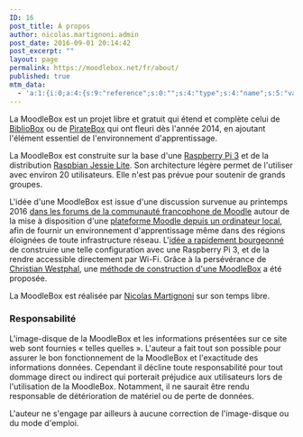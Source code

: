 ```yaml
---
ID: 16
post_title: À propos
author: nicolas.martignoni.admin
post_date: 2016-09-01 20:14:42
post_excerpt: ""
layout: page
permalink: https://moodlebox.net/fr/about/
published: true
mtm_data:
  - 'a:1:{i:0;a:4:{s:9:"reference";s:0:"";s:4:"type";s:4:"name";s:5:"value";s:11:"description";s:7:"content";s:79:"MoodleBox est un projet libre et gratuit de serveur Moodle sur une Raspberry Pi";}}'
---
```

La MoodleBox est un projet libre et gratuit qui étend et complète celui de <a href="http://bibliobox.net/" target="_blank">BiblioBox</a> ou de <a href="https://piratebox.cc/" target="_blank">PirateBox</a> qui ont fleuri dès l'année 2014, en ajoutant l'élément essentiel de l'environnement d'apprentissage.

La MoodleBox est construite sur la base d'une <a href="https://www.raspberrypi.org/" target="_blank">Raspberry Pi 3</a> et de la distribution <a href="https://www.raspberrypi.org/downloads/raspbian/" target="_blank">Raspbian Jessie Lite</a>. Son architecture légère permet de l'utiliser avec environ 20 utilisateurs. Elle n'est pas prévue pour soutenir de grands groupes.

L'idée d'une MoodleBox est issue d'une discussion survenue au printemps 2016 <a href="https://moodle.org/course/view.php?id=20" target="_blank">dans les forums de la communauté francophone de Moodle</a> autour de la mise à disposition d'une <a href="https://moodle.org/mod/forum/discuss.php?d=318719" target="_blank">plateforme Moodle depuis un ordinateur local</a>, afin de fournir un environnement d'apprentissage même dans des régions éloignées de toute infrastructure réseau. L'<a href="https://moodle.org/mod/forum/discuss.php?d=330291" target="_blank">idée a rapidement bourgeonné</a> de construire une telle configuration avec une Raspberry Pi 3, et de la rendre accessible directement par Wi-Fi. Grâce à la persévérance de <a href="http://moodlebox.tuxfamily.org/" target="_blank">Christian Westphal</a>, une <a href="https://moodle.org/mod/forum/discuss.php?d=331170" target="_blank">méthode de construction d'une MoodleBox</a> a été proposée.

La MoodleBox est réalisée par <a href="https://twitter.com/nmartignoni" target="_blank">Nicolas Martignoni</a> sur son temps libre.
<h3>Responsabilité</h3>
L'image-disque de la MoodleBox et les informations présentées sur ce site web sont fournies « telles quelles ». L'auteur a fait tout son possible pour assurer le bon fonctionnement de la MoodleBox et l'exactitude des informations données. Cependant il décline toute responsabilité pour tout dommage direct ou indirect qui porterait préjudice aux utilisateurs lors de l'utilisation de la MoodleBox. Notamment, il ne saurait être rendu responsable de détérioration de matériel ou de perte de données.

L'auteur ne s'engage par ailleurs à aucune correction de l'image-disque ou du mode d'emploi.